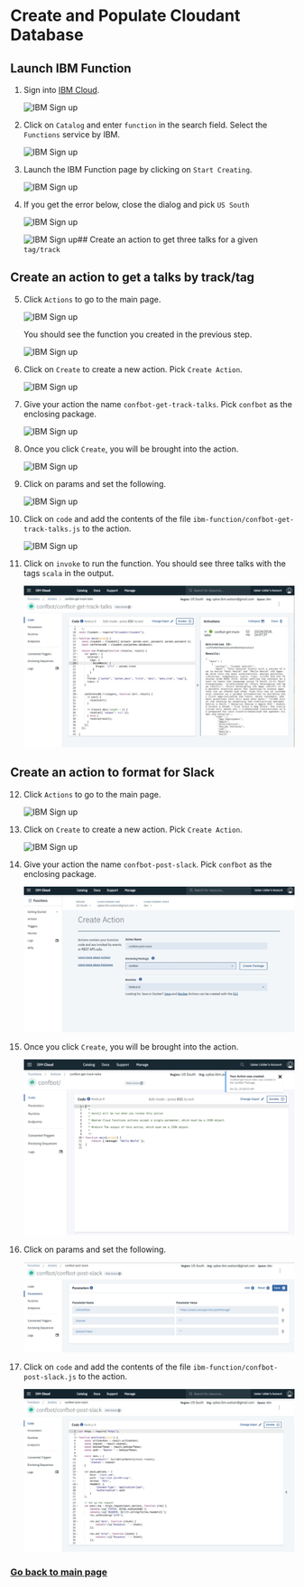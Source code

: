 # Create and Populate Cloudant Database

## Launch IBM Function

1. Sign into [IBM Cloud](https://console.bluemix.net).

    ![IBM Sign up](assets/cloudant-start.jpg)

2. Click on `Catalog` and enter `function` in the search field. Select the `Functions` service by IBM.
  
    ![IBM Sign up](assets/ibm-function-catalog.jpg)

3. Launch the IBM Function page by clicking on `Start Creating`.
  
    ![IBM Sign up](assets/ibm-function-launch.jpg)

4. If you get the error below, close the dialog and pick `US South` 

    ![IBM Sign up](assets/ibm-function-launch-error.jpg)

    ![IBM Sign up](assets/ibm-function-launch-error-fix.jpg)## Create an action to get three talks for a given `tag/track`

## Create an action to get a talks by track/tag

5. Click `Actions` to go to the main page.

    ![IBM Sign up](assets/ibm-function-go-home.jpg)

    You should see the function you created in the previous step.
    
    ![IBM Sign up](assets/ibm-function-go-home-2.jpg)


6. Click on `Create` to create a new action. Pick `Create Action`. 

    ![IBM Sign up](assets/ibm-function-new-action.jpg)

7. Give your action the name `confbot-get-track-talks`. Pick `confbot` as the enclosing package.

    ![IBM Sign up](assets/ibm-function-track-talks-create.jpg)

8. Once you click `Create`, you will be brought into the action.

    ![IBM Sign up](assets/ibm-function-track-talks-create-2.jpg)

9. Click on params and set the following.

    ![IBM Sign up](assets/ibm-function-track-talks-params.png)

10. Click on `code` and add the contents of the file `ibm-function/confbot-get-track-talks.js` to the action.

    ![IBM Sign up](assets/ibm-function-track-talks-code.jpg)

11. Click on `invoke` to run the function. You should see three talks with the tags `scala` in the output.

    ![IBM Sign up](assets/ibm-function-track-talks-invoke.jpg)

## Create an action to format for Slack

12. Click `Actions` to go to the main page.

    ![IBM Sign up](assets/ibm-function-go-home.jpg)

13. Click on `Create` to create a new action. Pick `Create Action`. 

    ![IBM Sign up](assets/ibm-function-new-action.jpg)

14. Give your action the name `confbot-post-slack`. Pick `confbot` as the enclosing package.

    ![IBM Sign up](assets/ibm-function-post-slack-create.jpg)

15. Once you click `Create`, you will be brought into the action.

    ![IBM Sign up](assets/ibm-function-post-slack-create-2.jpg)

16. Click on params and set the following.

    ![IBM Sign up](assets/ibm-function-post-slack-params.jpg)

17. Click on `code` and add the contents of the file `ibm-function/confbot-post-slack.js` to the action.

    ![IBM Sign up](assets/ibm-function-post-slack-code.jpg)
### [Go back to main page](README.md)
